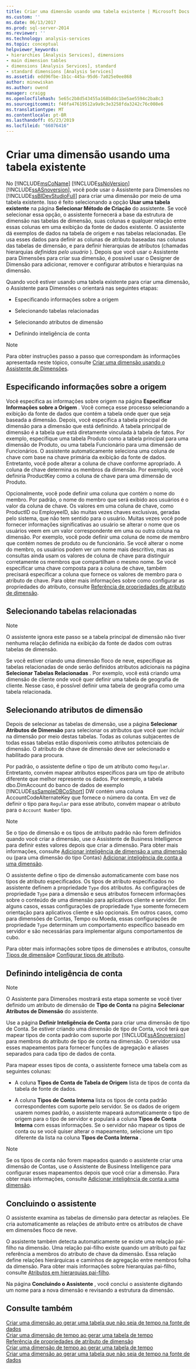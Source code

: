 ```yaml
---
title: Criar uma dimensão usando uma tabela existente | Microsoft Docs
ms.custom: ''
ms.date: 06/13/2017
ms.prod: sql-server-2014
ms.reviewer: ''
ms.technology: analysis-services
ms.topic: conceptual
helpviewer_keywords:
- hierarchies [Analysis Services], dimensions
- main dimension tables
- dimensions [Analysis Services], standard
- standard dimensions [Analysis Services]
ms.assetid: edd96fbe-1b1c-445a-95d6-7a025e0ee868
author: minewiskan
ms.author: owend
manager: craigg
ms.openlocfilehash: 5e65c2b8d543455a168bddc1be5ae5594c2ba8c3
ms.sourcegitcommit: f40fa47619512a9a9c3e3258fda3242c76c008e6
ms.translationtype: MT
ms.contentlocale: pt-BR
ms.lasthandoff: 05/23/2019
ms.locfileid: "66076416"
---
```

# <a name="create-a-dimension-by-using-an-existing-table"></a>Criar uma dimensão usando uma tabela existente
  No [!INCLUDE[msCoName](../../includes/msconame-md.md)] [!INCLUDE[ssNoVersion](../../includes/ssnoversion-md.md)] [!INCLUDE[ssASnoversion](../../includes/ssasnoversion-md.md)], você pode usar o Assistente para Dimensões no [!INCLUDE[ssBIDevStudioFull](../../includes/ssbidevstudiofull-md.md)] para criar uma dimensão por meio de uma tabela existente. Isso é feito selecionando a opção **Usar uma tabela existente** na página **Selecionar Método de Criação** do assistente. Se você selecionar essa opção, o assistente fornecerá a base da estrutura de dimensão nas tabelas de dimensão, suas colunas e qualquer relação entre essas colunas em uma exibição da fonte de dados existente. O assistente dá exemplos de dados na tabela de origem e nas tabelas relacionadas. Ele usa esses dados para definir as colunas de atributo baseadas nas colunas das tabelas de dimensão, e para definir hierarquias de atributos (chamadas hierarquias *definidas pelo usuário* ). Depois que você usar o Assistente para Dimensões para criar sua dimensão, é possível usar o Designer de Dimensão para adicionar, remover e configurar atributos e hierarquias na dimensão.  
  
 Quando você estiver usando uma tabela existente para criar uma dimensão, o Assistente para Dimensões o orientará nas seguintes etapas:  
  
-   Especificando informações sobre a origem  
  
-   Selecionando tabelas relacionadas  
  
-   Selecionando atributos de dimensão  
  
-   Definindo inteligência de conta  
  
> [!NOTE]  
>  Para obter instruções passo a passo que correspondam às informações apresentada neste tópico, consulte [Criar uma dimensão usando o Assistente de Dimensões](create-a-dimension-using-the-dimension-wizard.md).  
  
## <a name="specifying-the-source-information"></a>Especificando informações sobre a origem  
 Você especifica as informações sobre origem na página **Especificar Informações sobre a Origem** . Você começa esse processo selecionando a exibição da fonte de dados que contém a tabela onde quer que seja baseada a dimensão. Depois, você especifica a tabela principal de dimensão para a dimensão que está definindo. A tabela principal de dimensão é a tabela que está diretamente vinculada à tabela de fatos. Por exemplo, especifique uma tabela Produto como a tabela principal para uma dimensão de Produto, ou uma tabela Funcionário para uma dimensão de Funcionários. O assistente automaticamente seleciona uma coluna de chave com base na chave primária da exibição da fonte de dados. Entretanto, você pode alterar a coluna de chave conforme apropriado. A coluna de chave determina os membros da dimensão. Por exemplo, você definiria ProductKey como a coluna de chave para uma dimensão de Produto.  
  
 Opcionalmente, você pode definir uma coluna que contém o nome do membro. Por padrão, o nome do membro que será exibido aos usuários é o valor da coluna de chave. Os valores em uma coluna de chave, como ProductID ou EmployeeID, são muitas vezes chaves exclusivas, geradas pelo sistema, que não tem sentido para o usuário. Muitas vezes você pode fornecer informações significativas ao usuário se alterar o nome que os usuários veem em um valor correspondente em uma ou outra coluna na dimensão. Por exemplo, você pode definir uma coluna de nome de membro que contém nomes de produto ou de funcionário. Se você alterar o nome do membro, os usuários podem ver um nome mais descritivo, mas as consultas ainda usam os valores de coluna de chave para distinguir corretamente os membros que compartilham o mesmo nome. Se você especificar uma chave composta para a coluna de chave, também precisará especificar a coluna que fornece os valores de membro para o atributo de chave. Para obter mais informações sobre como configurar as propriedades do atributo, consulte [Referência de propriedades de atributo de dimensão](dimension-attribute-properties-reference.md).  
  
## <a name="selecting-related-tables"></a>Selecionando tabelas relacionadas  
  
> [!NOTE]  
>  O assistente ignora este passo se a tabela principal de dimensão não tiver nenhuma relação definida na exibição da fonte de dados com outras tabelas de dimensão.  
  
 Se você estiver criando uma dimensão floco de neve, especifique as tabelas relacionadas de onde serão definidos atributos adicionais na página **Selecionar Tabelas Relacionadas** . Por exemplo, você está criando uma dimensão de cliente onde você quer definir uma tabela de geografia de cliente. Nesse caso, é possível definir uma tabela de geografia como uma tabela relacionada.  
  
## <a name="selecting-dimension-attributes"></a>Selecionando atributos de dimensão  
 Depois de selecionar as tabelas de dimensão, use a página **Selecionar Atributos de Dimensão** para selecionar os atributos que você quer incluir na dimensão por meio destas tabelas. Todas as colunas subjacentes de todas essas tabelas estão disponíveis como atributos potenciais de dimensão. O atributo de chave de dimensão deve ser selecionado e habilitado para procura.  
  
 Por padrão, o assistente define o tipo de um atributo como `Regular`. Entretanto, convém mapear atributos específicos para um tipo de atributo diferente que melhor represente os dados. Por exemplo, a tabela dbo.DimAccount do banco de dados de exemplo [!INCLUDE[ssSampleDBCoShort](../../includes/sssampledbcoshort-md.md)] DW contém uma coluna AccountCodeAlternateKey que fornece o número da conta. Em vez de definir o tipo para `Regular` para esse atributo, convém mapear o atributo para o `Account Number` tipo.  
  
> [!NOTE]  
>  Se o tipo de dimensão e os tipos de atributo padrão não forem definidos quando você criar a dimensão, use o Assistente de Business Intelligence para definir estes valores depois que criar a dimensão. Para obter mais informações, consulte [Adicionar inteligência de dimensão a uma dimensão](bi-wizard-add-dimension-intelligence-to-a-dimension.md) ou (para uma dimensão do tipo Contas) [Adicionar inteligência de conta a uma dimensão](bi-wizard-add-account-intelligence-to-a-dimension.md).  
  
 O assistente define o tipo de dimensão automaticamente com base nos tipos de atributo especificados. Os tipos de atributo especificados no assistente definem a propriedade `Type` dos atributos. As configurações de propriedade `Type` para a dimensão e seus atributos fornecem informações sobre o conteúdo de uma dimensão para aplicativos cliente e servidor. Em alguns casos, essas configurações de propriedade `Type` somente fornecem orientação para aplicativos cliente e são opcionais. Em outros casos, como para dimensões de Contas, Tempo ou Moeda, essas configurações de propriedade `Type` determinam um comportamento específico baseado em servidor e são necessárias para implementar alguns comportamentos de cubo.  
  
 Para obter mais informações sobre tipos de dimensões e atributos, consulte [Tipos de dimensão](../multidimensional-models-olap-logical-dimension-objects/database-dimension-properties-types.md)e [Configurar tipos de atributo](attribute-properties-configure-attribute-types.md).  
  
## <a name="defining-account-intelligence"></a>Definindo inteligência de conta  
  
> [!NOTE]  
>  O Assistente para Dimensões mostrará esta etapa somente se você tiver definido um atributo de dimensão de **Tipo de Conta** na página **Selecionar Atributos de Dimensão** do assistente.  
  
 Use a página **Definir Inteligência de Conta** para criar uma dimensão de tipo de Conta. Se estiver criando uma dimensão de tipo de Conta, você terá que mapear tipos de conta padrão com suporte por [!INCLUDE[ssASnoversion](../../includes/ssasnoversion-md.md)] para membros do atributo de tipo de conta na dimensão. O servidor usa esses mapeamentos para fornecer funções de agregação e aliases separados para cada tipo de dados de conta.  
  
 Para mapear esses tipos de conta, o assistente fornece uma tabela com as seguintes colunas:  
  
-   A coluna **Tipos de Conta de Tabela de Origem** lista de tipos de conta da tabela de fonte de dados.  
  
-   A coluna **Tipos de Conta Interna** lista os tipos de conta padrão correspondentes com suporte pelo servidor. Se os dados de origem usarem nomes padrão, o assistente mapeará automaticamente o tipo de origem para o tipo de servidor e populará a coluna **Tipos de Conta Interna** com essas informações. Se o servidor não mapear os tipos de conta ou se você quiser alterar o mapeamento, selecione um tipo diferente da lista na coluna **Tipos de Conta Interna** .  
  
> [!NOTE]  
>  Se os tipos de conta não forem mapeados quando o assistente criar uma dimensão de Contas, use o Assistente de Business Intelligence para configurar esses mapeamentos depois que você criar a dimensão. Para obter mais informações, consulte [Adicionar inteligência de conta a uma dimensão](bi-wizard-add-account-intelligence-to-a-dimension.md).  
  
## <a name="completing-the-wizard"></a>Concluindo o assistente  
 O assistente examina as tabelas de dimensão para detectar as relações. Ele cria automaticamente as relações de atributo entre os atributos de chave em dimensões floco de neve.  
  
 O assistente também detecta automaticamente se existe uma relação pai-filho na dimensão. Uma relação pai-filho existe quando um atributo pai faz referência a membros do atributo de chave da dimensão. Essa relação define relações hierárquicas e caminhos de agregação entre membros folha da dimensão. Para obter mais informações sobre hierarquias pai-filho, consulte [Atributos em hierarquias pai-filho](parent-child-dimension-attributes.md).  
  
 Na página **Concluindo o Assistente** , você conclui o assistente digitando um nome para a nova dimensão e revisando a estrutura da dimensão.  
  
## <a name="see-also"></a>Consulte também  
 [Criar uma dimensão ao gerar uma tabela que não seja de tempo na fonte de dados](create-a-dimension-by-generating-a-non-time-table-in-the-data-source.md)   
 [Criar uma dimensão de tempo ao gerar uma tabela de tempo](create-a-time-dimension-by-generating-a-time-table.md)   
 [Referência de propriedades de atributo de dimensão](dimension-attribute-properties-reference.md)   
 [Criar uma dimensão de tempo ao gerar uma tabela de tempo](create-a-time-dimension-by-generating-a-time-table.md)   
 [Criar uma dimensão ao gerar uma tabela que não seja de tempo na fonte de dados](create-a-dimension-by-generating-a-non-time-table-in-the-data-source.md)  
  
  
